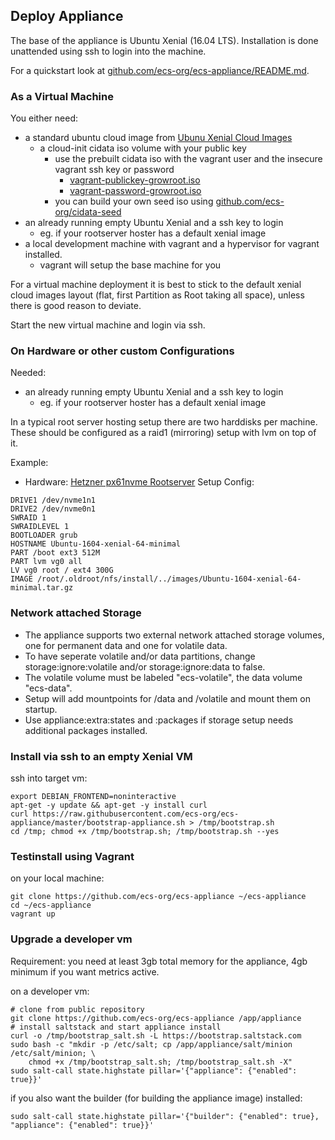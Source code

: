 ## Deploy Appliance

The base of the appliance is Ubuntu Xenial (16.04 LTS).
Installation is done unattended using ssh to login into the machine.

For a quickstart look at [github.com/ecs-org/ecs-appliance/README.md](
https://github.com/ecs-org/ecs-appliance/#quickstart).

### As a Virtual Machine

You either need:
+ a standard ubuntu cloud image from [Ubunu Xenial Cloud Images](http://cloud-images.ubuntu.com/xenial/current/)
    + a cloud-init cidata iso volume with your public key 
        + use the prebuilt cidata iso with the vagrant user and the insecure vagrant ssh key or password
            + [vagrant-publickey-growroot.iso](https://raw.githubusercontent.com/ecs-org/cidata-seed/master/vagrant-publickey-growroot.iso)
            + [vagrant-password-growroot.iso](https://raw.githubusercontent.com/ecs-org/cidata-seed/master/vagrant-password-growroot.iso)
        + you can build your own seed iso using [github.com/ecs-org/cidata-seed](https://github.com/ecs-org/cidata-seed/)
+ an already running empty Ubuntu Xenial and a ssh key to login
    + eg. if your rootserver hoster has a default xenial image
+ a local development machine with vagrant and a hypervisor for vagrant installed.
    + vagrant will setup the base machine for you


For a virtual machine deployment it is best to stick to the default xenial cloud images layout (flat, first Partition as Root taking all space), unless there is good reason to deviate.

Start the new virtual machine and login via ssh.

### On Hardware or other custom Configurations

Needed:

+ an already running empty Ubuntu Xenial and a ssh key to login
    + eg. if your rootserver hoster has a default xenial image

In a typical root server hosting setup there are two harddisks per machine.
These should be configured as a raid1 (mirroring) setup with lvm on top of it.

Example:
+ Hardware: [Hetzner px61nvme Rootserver](https://www.hetzner.de/de/hosting/produkte_rootserver/px61nvme)  Setup Config:

```
DRIVE1 /dev/nvme1n1
DRIVE2 /dev/nvme0n1
SWRAID 1
SWRAIDLEVEL 1
BOOTLOADER grub
HOSTNAME Ubuntu-1604-xenial-64-minimal
PART /boot ext3 512M
PART lvm vg0 all
LV vg0 root / ext4 300G
IMAGE /root/.oldroot/nfs/install/../images/Ubuntu-1604-xenial-64-minimal.tar.gz
```

### Network attached Storage 

+ The appliance supports two external network attached storage volumes, one for permanent data and one for volatile data. 
+ To have seperate volatile and/or data partitions, change storage:ignore:volatile and/or storage:ignore:data to false.
+ The volatile volume must be labeled "ecs-volatile", the data volume "ecs-data".
+ Setup will add mountpoints for /data and /volatile and mount them on startup.
+ Use appliance:extra:states and :packages if storage setup needs additional packages installed.


### Install via ssh to an empty Xenial VM

ssh into target vm:

```
export DEBIAN_FRONTEND=noninteractive
apt-get -y update && apt-get -y install curl
curl https://raw.githubusercontent.com/ecs-org/ecs-appliance/master/bootstrap-appliance.sh > /tmp/bootstrap.sh
cd /tmp; chmod +x /tmp/bootstrap.sh; /tmp/bootstrap.sh --yes
```

### Testinstall using Vagrant

on your local machine:

```
git clone https://github.com/ecs-org/ecs-appliance ~/ecs-appliance
cd ~/ecs-appliance
vagrant up
```

### Upgrade a developer vm

Requirement: you need at least 3gb total memory for the appliance, 4gb minimum if you want metrics active.

on a developer vm:

```
# clone from public repository
git clone https://github.com/ecs-org/ecs-appliance /app/appliance
# install saltstack and start appliance install
curl -o /tmp/bootstrap_salt.sh -L https://bootstrap.saltstack.com
sudo bash -c "mkdir -p /etc/salt; cp /app/appliance/salt/minion /etc/salt/minion; \
    chmod +x /tmp/bootstrap_salt.sh; /tmp/bootstrap_salt.sh -X"
sudo salt-call state.highstate pillar='{"appliance": {"enabled": true}}'
```

if you also want the builder (for building the appliance image) installed:

```
sudo salt-call state.highstate pillar='{"builder": {"enabled": true}, "appliance": {"enabled": true}}'
```

